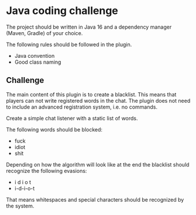# Java coding challenge

The project should be written in Java 16 and a dependency manager (Maven, Gradle) of your choice.

The following rules should be followed in the plugin.
 - Java convention
 - Good class naming

## Challenge

The main content of this plugin is to create a blacklist.
This means that players can not write registered words in the chat.
The plugin does not need to include an advanced registration system, i.e. no commands.

Create a simple chat listener with a static list of words.

The following words should be blocked:
  - fuck
  - idiot
  - shit

Depending on how the algorithm will look like at the end the blacklist should recognize the following evasions:
  - i d i o t
  - i-d-i-o-t

That means whitespaces and special characters should be recognized by the system.

